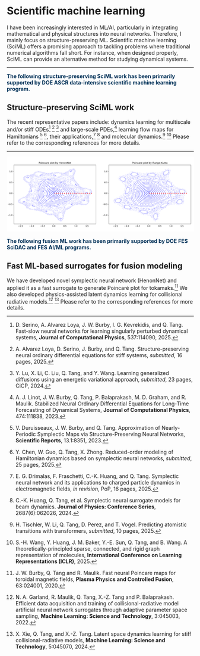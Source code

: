 # Scientific machine learning

I have been increasingly interested in ML/AI, particularly in integrating mathematical and physical structures into neural networks. Therefore, I mainly focus on structure-preserving ML. Scientific machine learning (SciML) offers a promising approach to tackling problems where traditional numerical algorithms fall short. For instance, when designed properly, SciML can provide an alternative method for studying dynamical systems.

----

<b><span style="color:#003057">The following structure-preserving SciML work has been primarily supported by DOE ASCR data-intensive scientific machine learning program. </span></b>

## Structure-preserving SciML work

The recent representative papers include: dynamics learning for multiscale and/or stiff ODEs[^1] [^2] [^3] and large-scale PDEs,[^4] learning flow maps for Hamiltonians [^5] [^6], their applications,[^7] [^8] and molecular dynamics.[^9] [^10] 
Please refer to the corresponding references for more details. 

[^1]: D. Serino, A. Alvarez Loya, J. W. Burby, I. G. Kevrekidis, and Q. Tang. Fast-slow neural networks for learning singularly perturbed dynamical systems, **Journal of Computational Physics**, 537:114090, 2025.
[^2]: A. Alvarez Loya, D. Serino, J. Burby, and Q. Tang. Structure-preserving neural ordinary differential equations for stiff systems, _submitted_, 16 pages, 2025.
[^3]: Y. Lu, X. Li, C. Liu, Q. Tang, and Y. Wang. Learning generalized diffusions using an energetic variational approach, _submitted_, 23 pages, CiCP, 2024.
[^4]: A. J. Linot, J. W. Burby, Q. Tang, P. Balaprakash, M. D. Graham, and R. Maulik. Stabilized Neural Ordinary Differential Equations for Long-Time Forecasting of Dynamical Systems, **Journal of Computational Physics**, 474:111838, 2023.
[^5]: V. Duruisseaux, J. W. Burby, and Q. Tang. Approximation of Nearly-Periodic Symplectic Maps via Structure-Preserving Neural Networks, **Scientific Reports**, 13.1:8351, 2023.
[^6]: Y. Chen, W. Guo, Q. Tang, X. Zhong. Reduced-order modeling of Hamiltonian dynamics based on symplectic neural networks, _submitted_, 25 pages, 2025.
[^7]: E. G. Drimalas, F. Fraschetti, C.-K. Huang, and Q. Tang. Symplectic neural network and its applications to charged particle dynamics in electromagnetic fields, _in revision_, PoP, 16 pages, 2025.
[^8]: C.-K. Huang, Q. Tang, et al. Symplectic neural surrogate models for beam dynamics. **Journal of Physics: Conference Series**, 2687(6):062026, 2024.
[^9]: H. Tischler, W. Li, Q. Tang, D. Perez, and T. Vogel. Predicting atomistic transitions with transformers, _submitted_, 10 pages, 2025.
[^10]: S.-H. Wang, Y. Huang, J. M. Baker, Y.-E. Sun, Q. Tang, and B. Wang. A theoretically-principled sparse, connected, and rigid graph representation of molecules, **International Conference on Learning Representations (ICLR)**, 2025.

----

![](img/gallery/rmp.png)


<b><span style="color:#003057">The following fusion ML work has been primarily supported by DOE FES SciDAC and FES AI/ML programs. </span></b>

## Fast ML-based surrogates for fusion modeling

We have developed novel symplectic neural network (HenonNet) and applied it as a fast surrogate to generate Poincaré plot for tokamaks.[^11]
We also developed physics-assisted latent dynamics learning for collisional radiative models.[^12] [^13]
Please refer to the corresponding references for more details. 



[^11]: J. W. Burby, Q. Tang and R. Maulik. Fast neural Poincare maps for toroidal magnetic fields, **Plasma Physics and Controlled Fusion**, 63:024001, 2020.
[^12]: N. A. Garland, R. Maulik, Q. Tang, X.-Z. Tang and P. Balaprakash. Efficient data acquisition and training of collisional-radiative model artificial neural network surrogates through adaptive parameter space sampling, **Machine Learning: Science and Technology**, 3:045003, 2022.
[^13]: X. Xie, Q. Tang, and X.-Z. Tang. Latent space dynamics learning for stiff collisional-radiative models, **Machine Learning: Science and Technology**, 5:045070, 2024.

<script type="text/x-mathjax-config">MathJax.Hub.Config({TeX: {equationNumbers: {autoNumber: "all"}}, tex2jax: {inlineMath: [['$','$']]}});</script>
<script type="text/javascript" src="https://cdnjs.cloudflare.com/ajax/libs/mathjax/2.7.2/MathJax.js?config=TeX-AMS_HTML"></script>
